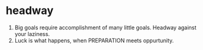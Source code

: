 # headway
1. Big goals require accomplishment of many little goals. Headway against your laziness.
2. Luck is what happens, when PREPARATION meets oppurtunity.
